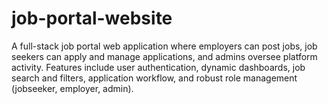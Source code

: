 # job-portal-website
A full-stack job portal web application where employers can post jobs, job seekers can apply and manage applications, and admins oversee platform activity. Features include user authentication, dynamic dashboards, job search and filters, application workflow, and robust role management (jobseeker, employer, admin). 
